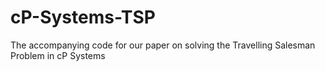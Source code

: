 # cP-Systems-TSP
The accompanying code for our paper on solving the Travelling Salesman Problem in cP Systems
